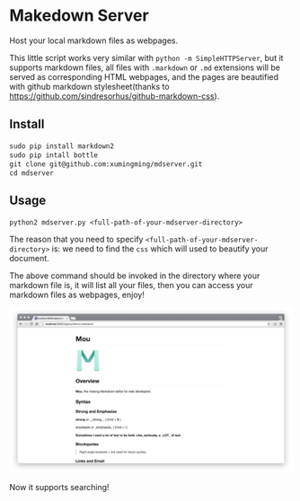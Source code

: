# Makedown Server

Host your local markdown files as webpages.

This little script works very similar with `python -m SimpleHTTPServer`, but it supports markdown files, all files with `.markdown` or `.md` extensions will be served as corresponding HTML webpages, and the pages are beautified with github markdown stylesheet(thanks to https://github.com/sindresorhus/github-markdown-css).

## Install

    sudo pip install markdown2
    sudo pip intall bottle
	git clone git@github.com:xumingming/mdserver.git
	cd mdserver

## Usage

    python2 mdserver.py <full-path-of-your-mdserver-directory>

The reason that you need to specify `<full-path-of-your-mdserver-directory>` is: we need to find the `css` which will used to beautify your document.

The above command should be invoked in the directory where your markdown file is, it will list all your files, then you can access your markdown files as webpages, enjoy!

![snapshot](snapshot.png)

Now it supports searching!
